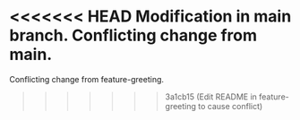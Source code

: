 <<<<<<< HEAD
Modification in main branch.
Conflicting change from main.
=======
Conflicting change from feature-greeting.
>>>>>>> 3a1cb15 (Edit README in feature-greeting to cause conflict)
